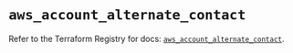 # `aws_account_alternate_contact`

Refer to the Terraform Registry for docs: [`aws_account_alternate_contact`](https://registry.terraform.io/providers/hashicorp/aws/5.62.0/docs/resources/account_alternate_contact).
